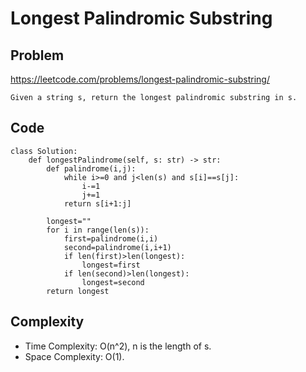 # Longest Palindromic Substring
## Problem
https://leetcode.com/problems/longest-palindromic-substring/
```
Given a string s, return the longest palindromic substring in s.
```
## Code
```
class Solution:
    def longestPalindrome(self, s: str) -> str:
        def palindrome(i,j):
            while i>=0 and j<len(s) and s[i]==s[j]:
                i-=1
                j+=1
            return s[i+1:j]
        
        longest=""
        for i in range(len(s)):
            first=palindrome(i,i)
            second=palindrome(i,i+1)
            if len(first)>len(longest):
                longest=first
            if len(second)>len(longest):
                longest=second
        return longest
```
## Complexity
- Time Complexity: O(n^2), n is the length of s.
- Space Complexity: O(1).
